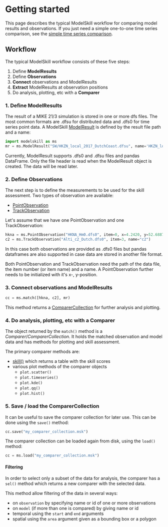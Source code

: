 Getting started
===============

This page describes the typical ModelSkill workflow for comparing model
results and observations. If you just need a simple one-to-one time
series comparison, see the [simple time series
comparison](simple-compare.md).

Workflow
--------

The typical ModelSkill workflow consists of these five steps:

1.  Define **ModelResults**
2.  Define **Observations**
3.  **Connect** observations and ModelResults
4.  **Extract** ModelResults at observation positions
5.  Do analysis, plotting, etc with a **Comparer**

### 1. Define ModelResults

The result of a MIKE 21/3 simulation is stored in one or more dfs files.
The most common formats are .dfsu for distributed data and .dfs0 for
time series point data. A ModelSkill
[ModelResult](api/model.md#modelskill.model.PointModelResult) is defined by the
result file path and a name:

```python
import modelskill as ms
mr = ms.ModelResult("SW/HKZN_local_2017_DutchCoast.dfsu", name='HKZN_local', item="Sign. Wave Height")
```

Currently, ModelResult supports .dfs0 and .dfsu files and pandas
DataFrame. Only the file header is read when the ModelResult object is
created. The data will be read later.

### 2. Define Observations

The next step is to define the measurements to be used for the skill
assessment. Two types of observation are available:

-   [PointObservation](api/observation.md#modelskill.observation.PointObservation)
-   [TrackObservation](api/observation.md#modelskill.observation.TrackObservation)

Let\'s assume that we have one PointObservation and one
TrackObservation:

```python
hkna = ms.PointObservation("HKNA_Hm0.dfs0", item=0, x=4.2420, y=52.6887, name="HKNA")
c2 = ms.TrackObservation("Alti_c2_Dutch.dfs0", item=3, name="c2")
```

In this case both observations are provided as .dfs0 files but pandas
dataframes are also supported in case data are stored in another file
format.

Both PointObservation and TrackObservation need the path of the data
file, the item number (or item name) and a name. A PointObservation
further needs to be initialized with it\'s x-, y-position.

### 3. Connect observations and ModelResults

```python
cc = ms.match([hkna, c2], mr)
```

This method returns a
[ComparerCollection](api/compare.md#modelskill.comparison.ComparerCollection)
for further analysis and plotting.

### 4. Do analysis, plotting, etc with a Comparer

The object returned by the `match()` method is a *Comparer*/*ComparerCollection*. It holds the matched observation and model data and has methods for plotting and
skill assessment.

The primary comparer methods are:

- [skill()](api/compare.md#modelskill.comparison.ComparerCollection.skill)
  which returns a table with the skill scores
- various plot methods of the comparer objects
    * `plot.scatter()`
    * `plot.timeseries()`
    * `plot.kde()`
    * `plot.qq()`
    * `plot.hist()`

### 5. Save / load the ComparerCollection

It can be useful to save the comparer collection for later use. This can be done using the `save()` method:

```python
cc.save("my_comparer_collection.msk")
```

The comparer collection can be loaded again from disk, using the `load()` method:

```python
cc = ms.load("my_comparer_collection.msk")
```


#### Filtering

In order to select only a subset of the data for analysis, the comparer has a `sel()` method which returns a new comparer with the selected data. 

This method allow filtering of the data in several ways:

-   on `observation` by specifying name or id of one or more
    observations
-   on `model` (if more than one is compared) by giving name or id
-   temporal using the `start` and `end` arguments
-   spatial using the `area` argument given as a bounding box or a
    polygon
